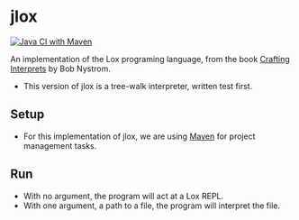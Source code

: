 # jlox
[![Java CI with Maven](https://github.com/Aoxian/jlox/actions/workflows/maven.yml/badge.svg)](https://github.com/Aoxian/jlox/actions/workflows/maven.yml)

An implementation of the Lox programing language, from the book [Crafting Interprets](https://craftinginterpreters.com) by Bob Nystrom.
* This version of jlox is a tree-walk interpreter, written test first.

## Setup
- For this implementation of jlox, we are using [Maven](https://maven.apache.org) for project management tasks.

## Run
- With no argument, the program will act at a Lox REPL.
- With one argument, a path to a file, the program will interpret the file.
